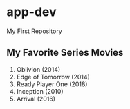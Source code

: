 # app-dev
My First Repository

## My Favorite Series Movies
1. Oblivion (2014)
2. Edge of Tomorrow (2014)
3. Ready Player One (2018)
4. Inception (2010)
5. Arrival (2016)
